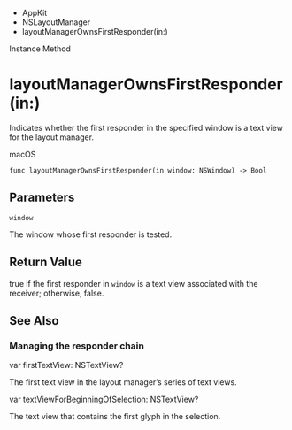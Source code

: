 

- AppKit
- NSLayoutManager
-  layoutManagerOwnsFirstResponder(in:) 

Instance Method

# layoutManagerOwnsFirstResponder(in:)

Indicates whether the first responder in the specified window is a text view for the layout manager.

macOS

``` source
func layoutManagerOwnsFirstResponder(in window: NSWindow) -> Bool
```

## Parameters 

`window`  

The window whose first responder is tested.

## Return Value

true if the first responder in `window` is a text view associated with the receiver; otherwise, false.

## See Also

### Managing the responder chain

var firstTextView: NSTextView?

The first text view in the layout manager’s series of text views.

var textViewForBeginningOfSelection: NSTextView?

The text view that contains the first glyph in the selection.

